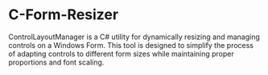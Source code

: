 # C-Form-Resizer
ControlLayoutManager is a C# utility for dynamically resizing and managing controls on a Windows Form. This tool is designed to simplify the process of adapting controls to different form sizes while maintaining proper proportions and font scaling.
